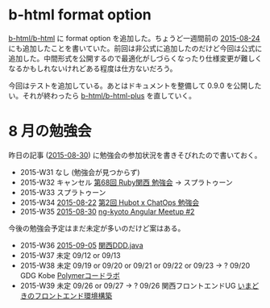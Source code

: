 # b-html format option

[b-html/b-html][] に format option を追加した。ちょうど一週間前の [2015-08-24][] にも追加したことを書いていた。前回は非公式に追加したのだけど今回は公式に追加した。中間形式を公開するので最適化がしづらくなったり仕様変更が難しくなるかもしれないけれどある程度は仕方ないだろう。

今回はテストを追加している。あとはドキュメントを整備して 0.9.0 を公開したい。それが終わったら [b-html/b-html-plus][] を直していく。

# 8 月の勉強会

昨日の記事 ([2015-08-30][]) に勉強会の参加状況を書きそびれたので書いておく。

- 2015-W31 なし (勉強会が見つからず)
- 2015-W32 キャンセル [第68回 Ruby関西 勉強会](https://rubykansai.doorkeeper.jp/events/25693) → スプラトゥーン
- 2015-W33 スプラトゥーン
- 2015-W34 [2015-08-22][] [第2回 Hubot x ChatOps 勉強会](http://hubot-chatops.connpass.com/event/17902/)
- 2015-W35 [2015-08-30][] [ng-kyoto Angular Meetup #2](http://ng-kyoto.connpass.com/event/17663/)

今後の勉強会予定はまだ未定が多いのだけど案はある。

- 2015-W36 [2015-09-05][] [関西DDD.java](http://kansaiddd.connpass.com/event/17737/)
- 2015-W37 未定 09/12 or 09/13
- 2015-W38 未定 09/19 or 09/20 or 09/21 or 09/22 or 09/23 → ? 09/20 GDG Kobe [Polymerコードラボ](https://plus.google.com/u/1/events/cugkughq77gn65mvvske9q7145c)
- 2015-W39 未定 09/26 or 09/27 → ? 09/26 関西フロントエンドUG [いまどきのフロントエンド環境構築](http://kfug.connpass.com/event/17849/)

[b-html/b-html]: https://github.com/b-html/b-html
[b-html/b-html-plus]: https://github.com/b-html/b-html-plus
[2015-08-22]: https://blog.bouzuya.net/2015/08/22/
[2015-08-24]: https://blog.bouzuya.net/2015/08/24/
[2015-08-30]: https://blog.bouzuya.net/2015/08/30/
[2015-09-05]: https://blog.bouzuya.net/2015/09/05/

